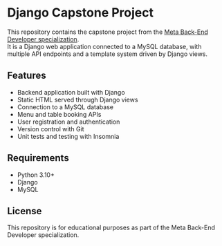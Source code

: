 # Django Capstone Project

This repository contains the capstone project from the <a href="https://coursera.org/share/73b0ff11afbe08f812e90750217d42fb">Meta Back-End Developer specialization</a>.  
It is a Django web application connected to a MySQL database, with multiple API endpoints and a template system driven by Django views.

## Features
- Backend application built with Django  
- Static HTML served through Django views  
- Connection to a MySQL database  
- Menu and table booking APIs  
- User registration and authentication  
- Version control with Git  
- Unit tests and testing with Insomnia  

## Requirements
- Python 3.10+  
- Django  
- MySQL  

## License
This repository is for educational purposes as part of the Meta Back-End Developer specialization.
